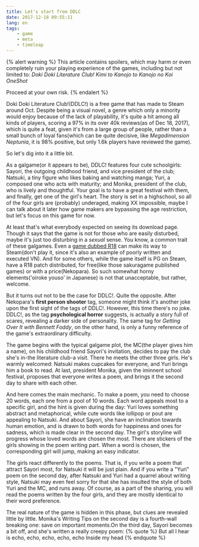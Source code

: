 ```yaml
---
title: Let's start from DDLC
date: 2017-12-18 09:55:11
lang: en
tags:
	- game
	- meta
	- timeleap
---
```


{% alert warning %}
This article contains spoilers, which may harm or even completely ruin your playing experience of the games, including but not limited to:
*Doki Doki Literature Club!*
*Kimi to Kanojo to Kanojo no Koi*
*OneShot*

Proceed at your own risk.
{% endalert %}

<!-- more -->

Doki Doki Literature Club!(DDLC!) is a free game that has made to Steam around Oct. Despite being a visual novel, a genre which only a minority would enjoy because of the lack of playability, it's quite a hit among all kinds of players, scoring a 97% in its over 40k reviews(as of Dec 18, 2017), which is quite a feat, given it's from a large group of people, rather than a small bunch of loyal fans(which can be quite decisive, like *Megadimension Neptunia*, it is 98% positive, but only 1.6k players have reviewed the game).

So let's dig into it a little bit.

As a galgame(or it appears to be), DDLC! features four cute schoolgirls: Sayori, the outgoing childhood friend, and vice president of the club; Natsuki, a tiny figure who likes baking and watching manga; Yuri, a composed one who acts with maturity; and Monika, president of the club, who is lively and thoughtful. Your goal is to have a great festival with them, and finally, get one of the girl's heart. The story is set in a highschool, so all of the four girls are (probably) underaged, making XX impossible, maybe I can talk about it later how game makers are bypassing the age restriction, but let's focus on this game for now.

At least that's what everybody expected on seeing its download page. Though it says that the game is not for those who are easily disturbed, maybe it's just too disturbing in a *sexual* sense. You know, a common trait of these galgames. Even a [game dubbed R18](http://store.steampowered.com/app/416130/) can make its way to Steam(don't play it, since it's also an example of poorly written and executed VN). And for some others, while the game itself is PG on Steam, have a R18 patch distributed, for free(like those sakuragame published games) or with a price(Nekopara). So such somewhat horny elements('oiroke youso' in Japanese) is not that unacceptable, but rather, welcome.

But it turns out not to be the case for DDLC!. Quite the opposite. After Nekopara's **first person shooter** tag, someone might think it's another joke upon the first sight of the tags of DDLC!. However, this time there's no joke. DDLC!, as the tag **psychological horror** suggests, is actually a story full of scares, revealing a darker side of personality. The same tag for *Getting Over It with Bennett Foddy*, on the other hand, is only a funny reference of the game's extraordinary difficulty.

The game begins with the typical galgame plot, the MC(the player gives him a name), on his childhood friend Sayori's invitation, decides to pay the club she's in-the literature club-a visit. There he meets the other three girls. He's warmly welcomed: Natsuki makes cupcakes for everyone, and Yuri brings him a book to read. At last, president Monika, given the iminnent school festival, proposes that everyone writes a poem, and brings it the second day to share with each other.

And here comes the main mechanic. To make a poem, you need to choose 20 words, each one from a pool of 10 words. Each word appeals most to a specific girl, and the hint is given during the day: Yuri loves something abstract and metaphorical, while cute words like lollipop or pout are appealing to Natsuki. And about Sayori, she have an inclination towards human emotion, and is drawn to both words for happiness and ones for sadness, which is made clear in the second day. The girl's storyline will progress whose loved words are chosen the most. There are stickers of the girls showing in the poem writing part. When a word is chosen, the corresponding girl will jump, making an easy indicator.

The girls react differently to the poems. That is, if you write a poem that attract Sayori most, for Natsuki it will be just plain. And if you write a "Yuri" poem on the second day, after Natsuki and Yuri had a quarrel about writing style, Natsuki may even feel sorry for that she has insulted the style of both Yuri and the MC, and runs away. Of course, as a part of the sharing, you will read the poems written by the four girls, and they are mostly identical to their word preference.

The real nature of the game is hidden in this phase, but clues are revealed little by little. Monika's Writing Tips on the second day is a fourth-wall breaking one: save on important moments.On the third day, Sayori becomes a bit off, and she's written a really creepy poem: 
{% quote %}
But all I hear is echo, echo, echo, echo, echo
Inside my head
{% endquote %}

